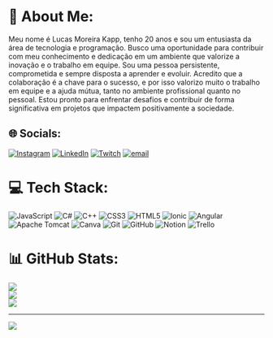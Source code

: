 # 💫 About Me:
Meu nome é Lucas Moreira Kapp, tenho 20 anos e sou um entusiasta da área de tecnologia e programação. Busco uma oportunidade para contribuir com meu conhecimento e dedicação em um ambiente que valorize a inovação e o trabalho em equipe. Sou uma pessoa persistente, comprometida e sempre disposta a aprender e evoluir. Acredito que a colaboração é a chave para o sucesso, e por isso valorizo muito o trabalho em equipe e a ajuda mútua, tanto no ambiente profissional quanto no pessoal. Estou pronto para enfrentar desafios e contribuir de form﻿a significativa em projetos que impactem positivamente a sociedade.


## 🌐 Socials:
[![Instagram](https://img.shields.io/badge/Instagram-%23E4405F.svg?logo=Instagram&logoColor=white)](https://instagram.com/@lucasmkapp) [![LinkedIn](https://img.shields.io/badge/LinkedIn-%230077B5.svg?logo=linkedin&logoColor=white)](https://linkedin.com/in/lucas-kapp-62b0012b2) [![Twitch](https://img.shields.io/badge/Twitch-%239146FF.svg?logo=Twitch&logoColor=white)](https://twitch.tv/lukias1) [![email](https://img.shields.io/badge/Email-D14836?logo=gmail&logoColor=white)](mailto:lucaskapp40@hotmail.com) 

# 💻 Tech Stack:
![JavaScript](https://img.shields.io/badge/javascript-%23323330.svg?style=for-the-badge&logo=javascript&logoColor=%23F7DF1E) ![C#](https://img.shields.io/badge/c%23-%23239120.svg?style=for-the-badge&logo=csharp&logoColor=white) ![C++](https://img.shields.io/badge/c++-%2300599C.svg?style=for-the-badge&logo=c%2B%2B&logoColor=white) ![CSS3](https://img.shields.io/badge/css3-%231572B6.svg?style=for-the-badge&logo=css3&logoColor=white) ![HTML5](https://img.shields.io/badge/html5-%23E34F26.svg?style=for-the-badge&logo=html5&logoColor=white) ![Ionic](https://img.shields.io/badge/Ionic-%233880FF.svg?style=for-the-badge&logo=Ionic&logoColor=white) ![Angular](https://img.shields.io/badge/angular-%23DD0031.svg?style=for-the-badge&logo=angular&logoColor=white) ![Apache Tomcat](https://img.shields.io/badge/apache%20tomcat-%23F8DC75.svg?style=for-the-badge&logo=apache-tomcat&logoColor=black) ![Canva](https://img.shields.io/badge/Canva-%2300C4CC.svg?style=for-the-badge&logo=Canva&logoColor=white) ![Git](https://img.shields.io/badge/git-%23F05033.svg?style=for-the-badge&logo=git&logoColor=white) ![GitHub](https://img.shields.io/badge/github-%23121011.svg?style=for-the-badge&logo=github&logoColor=white) ![Notion](https://img.shields.io/badge/Notion-%23000000.svg?style=for-the-badge&logo=notion&logoColor=white) ![Trello](https://img.shields.io/badge/Trello-%23026AA7.svg?style=for-the-badge&logo=Trello&logoColor=white)
# 📊 GitHub Stats:
![](https://github-readme-stats.vercel.app/api?username=LucasKapp&theme=shadow_blue&hide_border=false&include_all_commits=false&count_private=false)<br/>
![](https://nirzak-streak-stats.vercel.app/?user=LucasKapp&theme=shadow_blue&hide_border=false)<br/>
![](https://github-readme-stats.vercel.app/api/top-langs/?username=LucasKapp&theme=shadow_blue&hide_border=false&include_all_commits=false&count_private=false&layout=compact)

---
[![](https://visitcount.itsvg.in/api?id=LucasKapp&icon=0&color=0)](https://visitcount.itsvg.in)

<!-- Proudly created with GPRM ( https://gprm.itsvg.in ) -->
